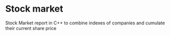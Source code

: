 # Stock market

Stock Market report in C++ to combine indexes of companies and cumulate their current share price 
